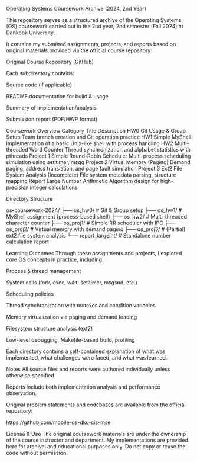 Operating Systems Coursework Archive (2024, 2nd Year)

This repository serves as a structured archive of the Operating Systems (OS) coursework carried out in the 2nd year, 2nd semester (Fall 2024) at Dankook University.

It contains my submitted assignments, projects, and reports based on original materials provided via the official course repository:


 Original Course Repository (GitHub)

  Each subdirectory contains:
  
  Source code (if applicable)
  
  README documentation for build & usage
  
  Summary of implementation/analysis
  
  Submission report (PDF/HWP format)


 Coursework Overview
  Category	Title	Description
  HW0	Git Usage & Group Setup	Team branch creation and Git operation practice
  HW1	Simple MyShell	Implementation of a basic Unix-like shell with process handling
  HW2	Multi-threaded Word Counter	Thread synchronization and alphabet statistics with pthreads
  Project 1	Simple Round-Robin Scheduler	Multi-process scheduling simulation using setitimer, msgq
  Project 2	Virtual Memory (Paging)	Demand paging, address translation, and page fault simulation
  Project 3	Ext2 File System Analysis	(Incomplete) File system metadata parsing, structure mapping
  Report	Large Number Arithmetic	Algorithm design for high-precision integer calculations


Directory Structure

  os-coursework-2024/
  ├── os_hw0/           # Git & Group setup
  ├── os_hw1/           # MyShell assignment (process-based shell)
  ├── os_hw2/           # Multi-threaded character counter
  ├── os_proj1/         # Simple RR scheduler with IPC
  ├── os_proj2/         # Virtual memory with demand paging
  ├── os_proj3/         # (Partial) ext2 file system analysis
  └── report_largeint/  # Standalone number calculation report


Learning Outcomes
  Through these assignments and projects, I explored core OS concepts in practice, including:
  
  Process & thread management
  
  System calls (fork, exec, wait, setitimer, msgsnd, etc.)
  
  Scheduling policies
  
  Thread synchronization with mutexes and condition variables
  
  Memory virtualization via paging and demand loading
  
  Filesystem structure analysis (ext2)
  
  Low-level debugging, Makefile-based build, profiling
  
  Each directory contains a self-contained explanation of what was implemented, what challenges were faced, and what was learned.


Notes
  All source files and reports were authored individually unless otherwise specified.
  
  Reports include both implementation analysis and performance observation.
  
  Original problem statements and codebases are available from the official repository:
  
  https://github.com/mobile-os-dku-cis-mse

License & Use
  The original coursework materials are under the ownership of the course instructor and department.
  My implementations are provided here for archival and educational purposes only.
  Do not copy or reuse the code without permission.
